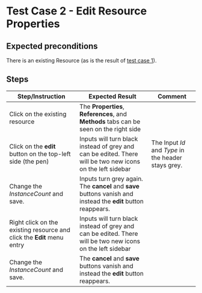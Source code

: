 # Test Case 2 - Edit Resource Properties

## Expected preconditions

There is an existing Resource (as is the result of [test case 1](01_add_a_resource.md)).

## Steps

| Step/Instruction | Expected Result | Comment |
|------------------|-----------------|---------|
| Click on the existing resource | The **Properties**, **References**, and **Methods** tabs can be seen on the right side | |
| Click on the **edit** button on the top-left side (the pen) | Inputs will turn black instead of grey and can be edited. There will be two new icons on the left sidebar | The Input *Id* and *Type* in the header stays grey. |
| Change the *InstanceCount* and save. | Inputs turn grey again. The **cancel** and **save** buttons vanish and instead the **edit** button reappears. ||
| Right click on the existing resource and click the **Edit** menu entry |Inputs will turn black instead of grey and can be edited. There will be two new icons on the left sidebar | |
| Change the *InstanceCount* and save. | The **cancel** and **save** buttons vanish and instead the **edit** button reappears. | |
